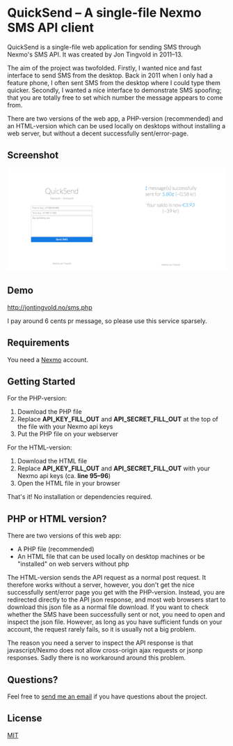 QuickSend – A single-file Nexmo SMS API client
===========

QuickSend is a single-file web application for sending SMS through Nexmo's SMS API. It was created by Jon Tingvold in 2011–13.

The aim of the project was twofolded. Firstly, I wanted nice and fast interface to send SMS from the desktop. Back in 2011 when I only had a feature phone, I often sent SMS from the desktop where I could type them quicker. Secondly, I wanted a nice interface to demonstrate SMS spoofing; that you are totally free to set which number the message appears to come from.

There are two versions of the web app, a PHP-version (recommended) and an HTML-version which can be used locally on desktops without installing a web server, but without a decent successfully sent/error-page. 

## Screenshot

![screenshot](screenshot.png)

## Demo

http://jontingvold.no/sms.php

I pay around 6 cents pr message, so please use this service sparsely.

Requirements
------------

You need a [Nexmo](https://www.nexmo.com) account.

Getting Started
---------------

For the PHP-version: 

1. Download the PHP file
2. Replace **API_KEY_FILL_OUT** and **API_SECRET_FILL_OUT** at the top of the file with your Nexmo api keys
3. Put the PHP file on your webserver

For the HTML-version: 

1. Download the HTML file
2. Replace **API_KEY_FILL_OUT** and **API_SECRET_FILL_OUT** with your Nexmo api keys (ca. **line 95–96**)
3. Open the HTML file in your browser

That's it! No installation or dependencies required.

## PHP or HTML version?

There are two versions of this web app:

- A PHP file (recommended)
- An HTML file that can be used locally on desktop machines or be "installed" on web servers without php

The HTML-version sends the API request as a normal post request. It therefore works without a server, however, you don't get the nice successfully sent/error  page you get with the PHP-version. Instead, you are redirected directly to the API json response, and most web browsers start to download this json file as a normal file download. If you want to check whether the SMS have been successfully sent or not, you need to open and inspect the json file. However, as long as you have sufficient funds on your account, the request rarely fails, so it is usually not a big problem.

The reason you need a server to inspect the API response is that javascript/Nexmo does not allow cross-origin ajax requests or jsonp responses. Sadly there is no workaround around this problem.

Questions?
----------

Feel free to [send me an email](http://www.jontingvold.no/) if you have questions about the project.

License
-------
[MIT](LICENSE)